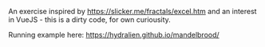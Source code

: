 An exercise inspired by https://slicker.me/fractals/excel.htm and an interest in VueJS - this is a dirty code, for own curiousity.

Running example here: https://hydralien.github.io/mandelbrood/
